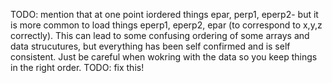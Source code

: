 TODO: mention that at one point iordered things epar, perp1, eperp2- but it is more common to load things eperp1, eperp2, epar (to correspond to x,y,z correctly). This can lead to some confusing ordering of some arrays and data strucutures, but everything has been self confirmed and is self consistent. Just be careful when wokring with the data so you keep things in the right order. TODO: fix this!
